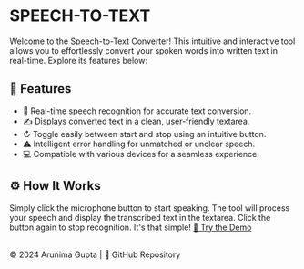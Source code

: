 # SPEECH-TO-TEXT
<!DOCTYPE html>
<html lang="en">
<head>
    <meta charset="UTF-8">
    <meta name="viewport" content="width=device-width, initial-scale=1.0">
</head>
<body>
    <div>
        <p>Welcome to the Speech-to-Text Converter! This intuitive and interactive tool allows you to effortlessly convert your spoken words into written text in real-time. Explore its features below:</p>
        <h2>&#128221; Features</h2>
        <ul>
            <li>&#127908; Real-time speech recognition for accurate text conversion.</li>
            <li>&#9997; Displays converted text in a clean, user-friendly textarea.</li>
            <li>&#8635; Toggle easily between start and stop using an intuitive button.</li>
            <li>&#9888; Intelligent error handling for unmatched or unclear speech.</li>
            <li>&#128187; Compatible with various devices for a seamless experience.</li>
        </ul>
        <h2>&#9881; How It Works</h2>
        <p>
            Simply click the microphone button to start speaking. The tool will process your speech and display the transcribed text in the textarea. Click the button again to stop recognition. It's that simple!
            <a href="http://127.0.0.1:5500/index.html">&#128241; Try the Demo</a>
        </p>
        <br>
        <footer>
            &copy; 2024 Arunima Gupta | <a href="https://github.com/agrunima151/SPEECH-TO-TEXT" target="_blank" style="text-decoration:               none;">&#128279; GitHub Repository</a>
        </footer>
    </div>
</body>
</html>
